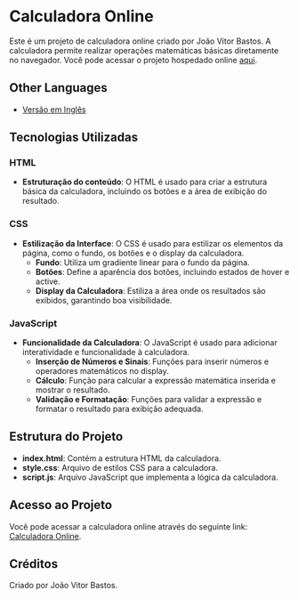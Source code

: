 # Calculadora Online

Este é um projeto de calculadora online criado por João Vitor Bastos. A calculadora permite realizar operações matemáticas básicas diretamente no navegador. Você pode acessar o projeto hospedado online [aqui](https://bastosjoaovitor.github.io/Calculadora-em-JS/Pages/index.html).

## Other Languages

- [Versão em Inglês](README.md)

## Tecnologias Utilizadas

### HTML
- **Estruturação do conteúdo**: O HTML é usado para criar a estrutura básica da calculadora, incluindo os botões e a área de exibição do resultado.

### CSS
- **Estilização da Interface**: O CSS é usado para estilizar os elementos da página, como o fundo, os botões e o display da calculadora.
  - **Fundo**: Utiliza um gradiente linear para o fundo da página.
  - **Botões**: Define a aparência dos botões, incluindo estados de hover e active.
  - **Display da Calculadora**: Estiliza a área onde os resultados são exibidos, garantindo boa visibilidade.

### JavaScript
- **Funcionalidade da Calculadora**: O JavaScript é usado para adicionar interatividade e   funcionalidade à calculadora.
  - **Inserção de Números e Sinais**: Funções para inserir números e operadores matemáticos no display.
  - **Cálculo**: Função para calcular a expressão matemática inserida e mostrar o resultado.
  - **Validação e Formatação**: Funções para validar a expressão e formatar o resultado para exibição adequada.

## Estrutura do Projeto

- **index.html**: Contém a estrutura HTML da calculadora.
- **style.css**: Arquivo de estilos CSS para a calculadora.
- **script.js**: Arquivo JavaScript que implementa a lógica da calculadora.

## Acesso ao Projeto

Você pode acessar a calculadora online através do seguinte link: [Calculadora Online](https://bastosjoaovitor.github.io/Calculadora-em-JS/Pages/index.html).

## Créditos

Criado por João Vitor Bastos.